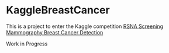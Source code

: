 # KaggleBreastCancer
This is a project to enter the Kaggle competition [RSNA Screening Mammography Breast Cancer Detection](https://www.kaggle.com/competitions/rsna-breast-cancer-detection/overview)

Work in Progress
